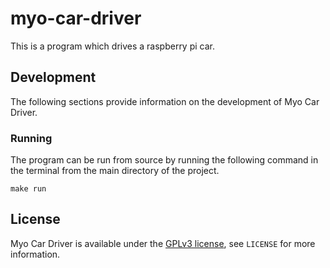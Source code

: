 # myo-car-driver
This is a program which drives a raspberry pi car.

## Development
The following sections provide information on the development of Myo Car Driver.

### Running
The program can be run from source by running the following command in the terminal from the main directory of the project.

```
make run
```

## License
Myo Car Driver is available under the [GPLv3 license](https://www.gnu.org/licenses/gpl-3.0.html), see `LICENSE` for more information.
